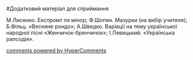 <div id="hypercomments_widget" class="js-hypercomments-widget invisible"></div>


#Додатковий матеріал для сприймання

М.Лисенко. Експромт ля мінор; Ф.Шопен. Мазурки (на вибір учителя); Б.Фільц. «Весняне рондо»; А.Шведко. Варіації на тему української народної пісні «Женчичок-бренчичок»; І.Левицький. «Українська рапсодія». 

<div class="js-hypercomments-container">
    <a href="http://hypercomments.com" class="hc-link" title="comments widget">comments powered by HyperComments</a>
</div>